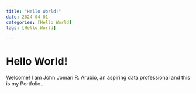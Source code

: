 ```yaml
---
title: "Hello World!"
date: 2024-04-01
categories: [Hello World]
tags: [Hello World]

---
```


# Hello World!

Welcome! I am John Jomari R. Arubio, an aspiring data professional and this is my Portfolio...
